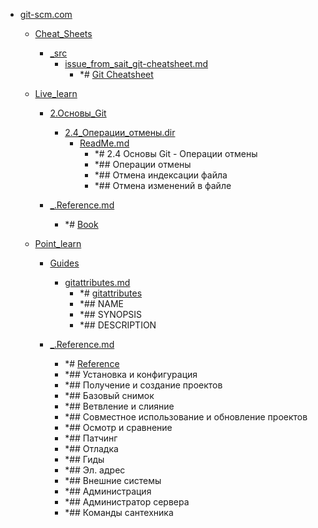 - <a href = "E:\Node_projects\Node_Way\NBase\_Md\_Index\_Git\content\Docs\git-scm.com\cat.git-scm.com\dir.git-scm.com.md">git-scm.com</a>
    - <a href = "E:\Node_projects\Node_Way\NBase\_Md\_Index\_Git\content\Docs\git-scm.com\Cheat_Sheets\cat.Cheat_Sheets\dir.Cheat_Sheets.md">Cheat_Sheets</a>
        - <a href = "E:\Node_projects\Node_Way\NBase\_Md\_Index\_Git\content\Docs\git-scm.com\Cheat_Sheets\_src\cat._src\dir._src.md">_src</a>
            - <a href = "E:\Node_projects\Node_Way\NBase\_Md\_Index\_Git\content\Docs\git-scm.com\Cheat_Sheets\_src\issue_from_sait_git-cheatsheet.md">issue_from_sait_git-cheatsheet.md</a>
                - *# [Git Cheatsheet](https://ndpsoftware.com/git-cheatsheet.html#loc=index;) 
        
    
    - <a href = "E:\Node_projects\Node_Way\NBase\_Md\_Index\_Git\content\Docs\git-scm.com\Live_learn\cat.Live_learn\dir.Live_learn.md">Live_learn</a>
        - <a href = "E:\Node_projects\Node_Way\NBase\_Md\_Index\_Git\content\Docs\git-scm.com\Live_learn\2.Основы_Git\cat.2.Основы_Git\dir.2.Основы_Git.md">2.Основы_Git</a>
            - <a href = "E:\Node_projects\Node_Way\NBase\_Md\_Index\_Git\content\Docs\git-scm.com\Live_learn\2.Основы_Git\2.4_Операции_отмены.dir\cat.2.4_Операции_отмены.dir\dir.2.4_Операции_отмены.dir.md">2.4_Операции_отмены.dir</a>
                - <a href = "E:\Node_projects\Node_Way\NBase\_Md\_Index\_Git\content\Docs\git-scm.com\Live_learn\2.Основы_Git\2.4_Операции_отмены.dir\ReadMe.md">ReadMe.md</a>
                    - *# 2.4 Основы Git - Операции отмены
                    - *## Операции отмены
                    - *## Отмена индексации файла
                    - *## Отмена изменений в файле
            
        
        - <a href = "E:\Node_projects\Node_Way\NBase\_Md\_Index\_Git\content\Docs\git-scm.com\Live_learn\_.Reference.md">_.Reference.md</a>
            - *# [Book](https://git-scm.com/book/ru/v2)
    
    - <a href = "E:\Node_projects\Node_Way\NBase\_Md\_Index\_Git\content\Docs\git-scm.com\Point_learn\cat.Point_learn\dir.Point_learn.md">Point_learn</a>
        - <a href = "E:\Node_projects\Node_Way\NBase\_Md\_Index\_Git\content\Docs\git-scm.com\Point_learn\Guides\cat.Guides\dir.Guides.md">Guides</a>
            - <a href = "E:\Node_projects\Node_Way\NBase\_Md\_Index\_Git\content\Docs\git-scm.com\Point_learn\Guides\gitattributes.md">gitattributes.md</a>
                - *# [gitattributes](https://git-scm.com/docs/gitattributes)
                - *## NAME
                - *## SYNOPSIS
                - *## DESCRIPTION
        
        - <a href = "E:\Node_projects\Node_Way\NBase\_Md\_Index\_Git\content\Docs\git-scm.com\Point_learn\_.Reference.md">_.Reference.md</a>
            - *# [Reference](https://git-scm.com/docs)
            - *## Установка и конфигурация
            - *## Получение и создание проектов
            - *## Базовый снимок
            - *## Ветвление и слияние
            - *## Совместное использование и обновление проектов
            - *## Осмотр и сравнение
            - *## Патчинг
            - *## Отладка
            - *## Гиды
            - *## Эл. адрес
            - *## Внешние системы
            - *## Администрация
            - *## Администратор сервера
            - *## Команды сантехника
    
